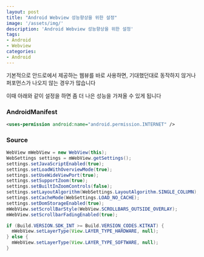 ```yaml
---
layout: post
title: "Android Webview 성능향상을 위한 설정"
image: '/assets/img/'
description: 'Android Webview 성능향상을 위한 설정'
tags:
- Android
- Webview
categories:
- Android
---
```


기본적으로 안드로에서 제공하는 웹뷰를 바로 사용하면,
기대했던대로 동작하지 않거나 퍼포먼스가 나오지 않는 경우가 많습니다

이때 아래와 같이 설정을 하면 좀 더 나은 성능을 가져올 수 있게 됩니다


### AndroidManifest

```xml
<uses-permission android:name="android.permission.INTERNET" />
```

### Source
```java
WebView mWebView = new WebView(this);
WebSettings settings = mWebView.getSettings();
settings.setJavaScriptEnabled(true);
settings.setLoadWithOverviewMode(true);
settings.setUseWideViewPort(true);
settings.setSupportZoom(true);
settings.setBuiltInZoomControls(false);
settings.setLayoutAlgorithm(WebSettings.LayoutAlgorithm.SINGLE_COLUMN);
settings.setCacheMode(WebSettings.LOAD_NO_CACHE);
settings.setDomStorageEnabled(true);
mWebView.setScrollBarStyle(WebView.SCROLLBARS_OUTSIDE_OVERLAY);
mWebView.setScrollbarFadingEnabled(true);

if (Build.VERSION.SDK_INT >= Build.VERSION_CODES.KITKAT) {
  mWebView.setLayerType(View.LAYER_TYPE_HARDWARE, null);
} else {
  mWebView.setLayerType(View.LAYER_TYPE_SOFTWARE, null);
}
 
```
